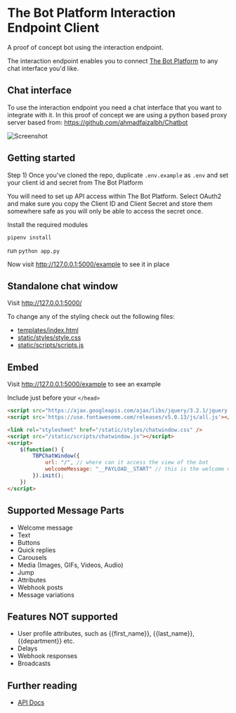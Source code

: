# The Bot Platform Interaction Endpoint Client
A proof of concept bot using the interaction endpoint.

The interaction endpoint enables you to connect [The Bot Platform](https://thebotplatform.com) to any chat interface you'd like.

## Chat interface
To use the interaction endpoint you need a chat interface that you want to integrate with it. In this proof of concept we are using a python based proxy server based from: https://github.com/ahmadfaizalbh/Chatbot

![Screenshot](https://github.com/TheBotPlatform/POCInteractionEndpointPython/raw/main/static/img/screenie.gif)

## Getting started

Step 1) Once you've cloned the repo, duplicate `.env.example` as `.env` and set your client id and secret from The Bot Platform

You will need to set up API access within The Bot Platform.  Select OAuth2 and make sure you copy the Client ID and Client Secret and store them somewhere safe as you will only be able to access the secret once. 

Install the required modules

`pipenv install`

run `python app.py`

Now visit http://127.0.0.1:5000/example to see it in place

## Standalone chat window

Visit http://127.0.0.1:5000/

To change any of the styling check out the following files:
- [templates/index.html](https://github.com/TheBotPlatform/POCInteractionEndpointPython/blob/main/templates/index.html)
- [static/styles/style.css](https://github.com/TheBotPlatform/POCInteractionEndpointPython/blob/main/static/styles/style.css)
- [static/scripts/scripts.js](https://github.com/TheBotPlatform/POCInteractionEndpointPython/blob/main/static/scripts/script.js)

## Embed

Visit http://127.0.0.1:5000/example to see an example

Include just before your `</head>`

```html
<script src="https://ajax.googleapis.com/ajax/libs/jquery/3.2.1/jquery.min.js"></script>
<script src='https://use.fontawesome.com/releases/v5.0.13/js/all.js'></script>

<link rel="stylesheet" href="/static/styles/chatwindow.css" />
<script src="/static/scripts/chatwindow.js"></script>
<script>
    $(function() {
        TBPChatWindow({
            url: "/", // where can it access the view of the bot
            welcomeMessage: "__PAYLOAD__START" // this is the welcome message, although you can use @BP:MESSAGE:ID format if you'd prefer or want to choose a specific message to start from
        }).init();
    })
</script>
```

## Supported Message Parts

- Welcome message
- Text
- Buttons
- Quick replies
- Carousels
- Media (Images, GIFs, Videos, Audio)
- Jump
- Attributes
- Webhook posts
- Message variations

## Features NOT supported

- User profile attributes, such as {{first_name}}, {{last_name}}, {{department}} etc.
- Delays
- Webhook responses
- Broadcasts

## Further reading
- [API Docs](https://drive.google.com/file/d/1XSo1WfToh3tsU4iSulaum64K_dvpudxx/view?usp=sharing)
